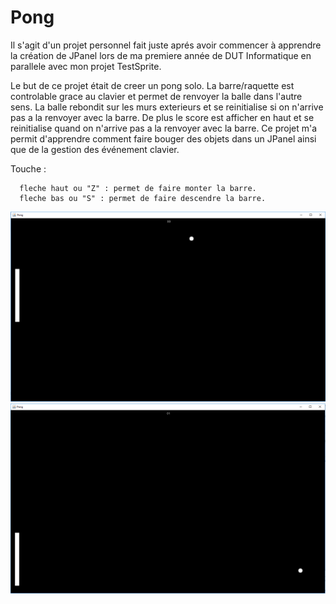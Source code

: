 # Pong

Il s'agit d'un projet personnel fait juste aprés avoir commencer à apprendre la création de JPanel lors de ma premiere année de DUT Informatique en parallele avec mon projet TestSprite. 

Le but de ce projet était de creer un pong solo. La barre/raquette est controlable grace au clavier et permet de renvoyer la balle dans l'autre sens. La balle rebondit sur les murs exterieurs et se reinitialise si on n'arrive pas a la renvoyer avec la barre. De plus le score est afficher en haut et se reinitialise quand on n'arrive pas a la renvoyer avec la barre. Ce projet m'a permit d'apprendre comment faire bouger des objets dans un JPanel ainsi que de la gestion des événement clavier.

Touche :
      
      fleche haut ou "Z" : permet de faire monter la barre.   
      fleche bas ou "S" : permet de faire descendre la barre.  
      
![alt text](/Screen/Capture1.PNG)
![alt text](/Screen/Capture.PNG)
    
